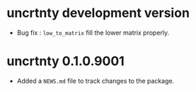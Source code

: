 # uncrtnty development version
* Bug fix : `low_to_matrix` fill the lower matrix properly.

# uncrtnty 0.1.0.9001

* Added a `NEWS.md` file to track changes to the package.

